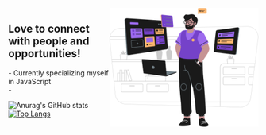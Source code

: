 <img src="Group.png" width="300px" align="right">

<h2>Love to connect with people and opportunities!</h2>
- Currently specializing myself in JavaScript <br>
- 


![Anurag's GitHub stats](https://github-readme-stats.vercel.app/api?username=neoguiz&show_icons=true&theme=midnight-purple&title_color=ffffff)<br>
[![Top Langs](https://github-readme-stats.vercel.app/api/top-langs/?username=neoguiz&layout=compact&theme=midnight-purple)](https://github.com/anuraghazra/github-readme-stats)




<!--
**neoguiz/neoguiz** is a ✨ _special_ ✨ repository because its `README.md` (this file) appears on your GitHub profile.

Here are some ideas to get you started:

- 🔭 I’m currently working on ...
- 🌱 I’m currently learning ...
- 👯 I’m looking to collaborate on ...
- 🤔 I’m looking for help with ...
- 💬 Ask me about ...
- 📫 How to reach me: ...
- 😄 Pronouns: ...
- ⚡ Fun fact: ...
-->
